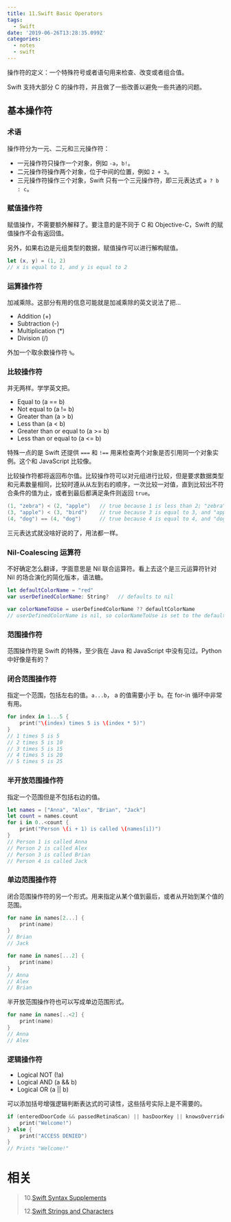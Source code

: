 ```yaml
---
title: 11.Swift Basic Operators
tags:
  - Swift
date: '2019-06-26T13:28:35.099Z'
categories:
  - notes
  - swift
---
```


操作符的定义：一个特殊符号或者语句用来检查、改变或者组合值。

Swift 支持大部分 C 的操作符，并且做了一些改善以避免一些共通的问题。

<!-- more -->

## 基本操作符

### 术语

操作符分为一元、二元和三元操作符：

- 一元操作符只操作一个对象，例如 `-a`，`b!`。
- 二元操作符操作两个对象，位于中间的位置，例如 `2 + 3`。
- 三元操作符操作三个对象，Swift 只有一个三元操作符，即三元表达式 `a ? b : c`。

### 赋值操作符

赋值操作，不需要额外解释了。要注意的是不同于 C 和 Objective-C，Swift 的赋值操作不会有返回值。

另外，如果右边是元组类型的数据，赋值操作可以进行解构赋值。

```swift
let (x, y) = (1, 2)
// x is equal to 1, and y is equal to 2
```

### 运算操作符

加减乘除。这部分有用的信息可能就是加减乘除的英文说法了把...

- Addition (+)
- Subtraction (-)
- Multiplication (\*)
- Division (/)

外加一个取余数操作符 `%`。

### 比较操作符

并无两样。学学英文把。

- Equal to (a == b)
- Not equal to (a != b)
- Greater than (a > b)
- Less than (a < b)
- Greater than or equal to (a >= b)
- Less than or equal to (a <= b)

特殊一点的是 Swift 还提供 `===` 和 `!==` 用来检查两个对象是否引用同一个对象实例。这个和 JavaScript 比较像。

比较操作符都将返回布尔值。比较操作符可以对元组进行比较，但是要求数据类型和元素数量相同，比较时遵从从左到右的顺序，一次比较一对值，直到比较出不符合条件的值为止，或者到最后都满足条件则返回 `true`。

```swift
(1, "zebra") < (2, "apple")   // true because 1 is less than 2; "zebra" and "apple" are not compared
(3, "apple") < (3, "bird")    // true because 3 is equal to 3, and "apple" is less than "bird"
(4, "dog") == (4, "dog")      // true because 4 is equal to 4, and "dog" is equal to "dog"
```

三元表达式就没啥好说的了，用法都一样。

### Nil-Coalescing 运算符

不好确定怎么翻译，字面意思是 Nil 联合运算符。看上去这个是三元运算符针对 Nil 的场合演化的简化版本，语法糖。

```swift
let defaultColorName = "red"
var userDefinedColorName: String?   // defaults to nil

var colorNameToUse = userDefinedColorName ?? defaultColorName
// userDefinedColorName is nil, so colorNameToUse is set to the default of "red"
```

### 范围操作符

范围操作符是 Swift 的特殊，至少我在 Java 和 JavaScript 中没有见过。Python 中好像是有的？

### 闭合范围操作符

指定一个范围，包括左右的值。`a...b`， a 的值需要小于 b。在 for-in 循环中非常有用。

```swift
for index in 1...5 {
    print("\(index) times 5 is \(index * 5)")
}
// 1 times 5 is 5
// 2 times 5 is 10
// 3 times 5 is 15
// 4 times 5 is 20
// 5 times 5 is 25
```

### 半开放范围操作符

指定一个范围但是不包括右边的值。

```swift
let names = ["Anna", "Alex", "Brian", "Jack"]
let count = names.count
for i in 0..<count {
    print("Person \(i + 1) is called \(names[i])")
}
// Person 1 is called Anna
// Person 2 is called Alex
// Person 3 is called Brian
// Person 4 is called Jack
```

### 单边范围操作符

闭合范围操作符的另一个形式。用来指定从某个值到最后，或者从开始到某个值的范围。

```swift
for name in names[2...] {
    print(name)
}
// Brian
// Jack

for name in names[...2] {
    print(name)
}
// Anna
// Alex
// Brian
```

半开放范围操作符也可以写成单边范围形式。

```swift
for name in names[..<2] {
    print(name)
}
// Anna
// Alex
```

### 逻辑操作符

- Logical NOT (!a)
- Logical AND (a && b)
- Logical OR (a || b)

可以添加括号增强逻辑判断表达式的可读性，这些括号实际上是不需要的。

```swift
if (enteredDoorCode && passedRetinaScan) || hasDoorKey || knowsOverridePassword {
    print("Welcome!")
} else {
    print("ACCESS DENIED")
}
// Prints "Welcome!"
```

# 相关

> 10.[Swift Syntax Supplements](https://github.com/zfanli/notes/blob/master/swift/10.SyntaxSupplements.md)
>
> 12.[Swift Strings and Characters](https://github.com/zfanli/notes/blob/master/swift/12.StringsAndCharacters.md)
